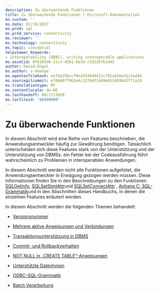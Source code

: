 ```yaml
---
description: Zu überwachende Funktionen
title: Zu überwachende Funktionen | Microsoft-Dokumentation
ms.custom: ''
ms.date: 01/19/2017
ms.prod: sql
ms.prod_service: connectivity
ms.reviewer: ''
ms.technology: connectivity
ms.topic: conceptual
helpviewer_keywords:
- interoperability [ODBC], writing interoperable applications
ms.assetid: 0fb1693b-11c3-43b1-bb16-c3323b7b2d45
author: David-Engel
ms.author: v-daenge
ms.openlocfilehash: ee7da25bccf0ed3d3649412c702a426a31c3ad44
ms.sourcegitcommit: e700497f962e4c2274df16d9e651059b42ff1a10
ms.translationtype: MT
ms.contentlocale: de-DE
ms.lasthandoff: 08/17/2020
ms.locfileid: "88499900"
---
```

# <a name="features-to-watch-for"></a>Zu überwachende Funktionen
In diesem Abschnitt wird eine Reihe von Features beschrieben, die Anwendungsentwickler häufig zur Gewährung benötigen. Tatsächlich unterscheiden sich diese Features stark von der Unterstützung und der Unterstützung von DBMSs. ein Fehler bei der Codeausführung führt wahrscheinlich zu Problemen in interoperablen Anwendungen.  
  
 In diesem Abschnitt werden nicht alle Funktionen aufgelistet, die Anwendungsentwickler in Erwägung gezogen werden müssen. Diese Informationen finden Sie in den Beschreibungen zu den Funktionen [SQLGetInfo](../../../odbc/reference/syntax/sqlgetinfo-function.md), [SQLSetStmtAttr](../../../odbc/reference/syntax/sqlsetstmtattr-function.md)und [SQLSetConnectAttr](../../../odbc/reference/syntax/sqlsetconnectattr-function.md) , [Anhang C: SQL-Grammatik](../../../odbc/reference/appendixes/appendix-c-sql-grammar.md)und in den Abschnitten dieses Handbuchs, in denen die einzelnen Features erläutert werden.  
  
 In diesem Abschnitt werden die folgenden Themen behandelt:  
  
-   [Versionsnummer](../../../odbc/reference/develop-app/version-number.md)  
  
-   [Mehrere aktive Anweisungen und Verbindungen](../../../odbc/reference/develop-app/multiple-active-statements-and-connections.md)  
  
-   [Transaktionsunterstützung in DBMS](../../../odbc/reference/develop-app/transaction-support-in-dbmss.md)  
  
-   [Commit- und Rollbackverhalten](../../../odbc/reference/develop-app/commit-and-rollback-behavior.md)  
  
-   [NOT NULL in „CREATE TABLE“-Anweisungen](../../../odbc/reference/develop-app/not-null-in-create-table-statements.md)  
  
-   [Unterstützte Datentypen](../../../odbc/microsoft/supported-data-types-odbc-driver-for-oracle.md)  
  
-   [ODBC-SQL-Grammatik](../../../odbc/reference/develop-app/odbc-sql-grammar.md)  
  
-   [Batch Verarbeitung](../../../odbc/reference/develop-app/batch-processing.md)
